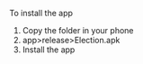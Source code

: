 To install the app 

1) Copy the folder in your phone
2) app>release>Election.apk
3) Install the app
